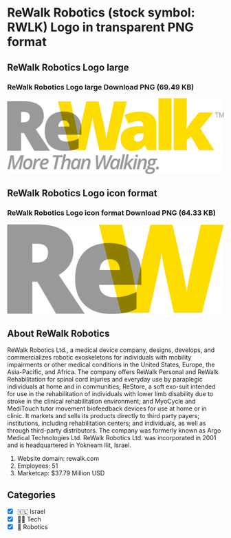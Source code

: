 # ReWalk Robotics (stock symbol: RWLK) Logo in transparent PNG format

## ReWalk Robotics Logo large

### ReWalk Robotics Logo large Download PNG (69.49 KB)

![ReWalk Robotics Logo large Download PNG (69.49 KB)](/img/orig/RWLK_BIG-bd4406da.png)

## ReWalk Robotics Logo icon format

### ReWalk Robotics Logo icon format Download PNG (64.33 KB)

![ReWalk Robotics Logo icon format Download PNG (64.33 KB)](/img/orig/RWLK-fef4ea17.png)

## About ReWalk Robotics

ReWalk Robotics Ltd., a medical device company, designs, develops, and commercializes robotic exoskeletons for individuals with mobility impairments or other medical conditions in the United States, Europe, the Asia-Pacific, and Africa. The company offers ReWalk Personal and ReWalk Rehabilitation for spinal cord injuries and everyday use by paraplegic individuals at home and in communities; ReStore, a soft exo-suit intended for use in the rehabilitation of individuals with lower limb disability due to stroke in the clinical rehabilitation environment; and MyoCycle and MediTouch tutor movement biofeedback devices for use at home or in clinic. It markets and sells its products directly to third party payers; institutions, including rehabilitation centers; and individuals, as well as through third-party distributors. The company was formerly known as Argo Medical Technologies Ltd. ReWalk Robotics Ltd. was incorporated in 2001 and is headquartered in Yokneam Ilit, Israel.

1. Website domain: rewalk.com
2. Employees: 51
3. Marketcap: $37.79 Million USD


## Categories
- [x] 🇮🇱 Israel
- [x] 👩‍💻 Tech
- [x] 🤖 Robotics

